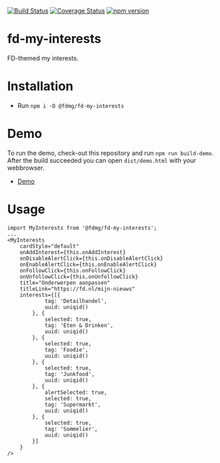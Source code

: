 [![Build Status](https://travis-ci.org/FDMediagroep/fd-ts-react-my-interests.svg?branch=master)](https://travis-ci.org/FDMediagroep/fd-ts-react-my-interests)
[![Coverage Status](https://coveralls.io/repos/github/FDMediagroep/fd-ts-react-my-interests/badge.svg?branch=master)](https://coveralls.io/github/FDMediagroep/fd-ts-react-my-interests?branch=master)
[![npm version](https://badge.fury.io/js/%40fdmg%2Ffd-my-interests.svg)](https://badge.fury.io/js/%40fdmg%2Ffd-my-interests)


# fd-my-interests
FD-themed my interests.

# Installation
* Run `npm i -D @fdmg/fd-my-interests`

# Demo
To run the demo, check-out this repository and run `npm run build-demo`.
After the build succeeded you can open `dist/demo.html` with your webbrowser.
* [Demo](http://static.fd.nl/react/my-interests/demo.html)

# Usage
```
import MyInterests from '@fdmg/fd-my-interests';
...
<MyInterests
    cardStyle="default"
    onAddInterest={this.onAddInterest}
    onDisableAlertClick={this.onDisableAlertClick}
    onEnableAlertClick={this.onEnableAlertClick}
    onFollowClick={this.onFollowClick}
    onUnfollowClick={this.onUnfollowClick}
    title="Onderwerpen aanpassen"
    titleLink="https://fd.nl/mijn-nieuws"
    interests={[{
            tag: 'Detailhandel',
            uuid: uniqid()
        }, {
            selected: true,
            tag: 'Eten & Drinken',
            uuid: uniqid()
        }, {
            selected: true,
            tag: 'Foodie',
            uuid: uniqid()
        }, {
            selected: true,
            tag: 'Junkfood',
            uuid: uniqid()
        }, {
            alertSelected: true,
            selected: true,
            tag: 'Supermarkt',
            uuid: uniqid()
        }, {
            selected: true,
            tag: 'Sommelier',
            uuid: uniqid()
        }]
    }
/>
```
